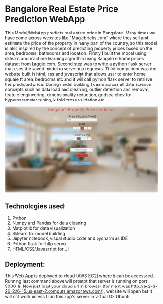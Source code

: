 # Bangalore Real Estate Price Prediction WebApp
This Model/WebApp predicts real estate price in Bangalore. Many times we have come across websites like "Magicbricks.com" where they sell and estimate the price of the property in many part of the country, so this model is also inspired by the concept of predicting property prices based on the area, bedrooms, bathrooms and location. Firstly I built the model using sklearn and machine learning algorithm using Bangalore home prices dataset from kaggle.com. Second step was to write a python flask server that uses the saved model to serve http requests. Third component was the website built in html, css and javascript that allows user to enter home square ft area, bedrooms etc and it will call python flask server to retrieve the predicted price. During model building I came across all data science concepts such as data load and cleaning, outlier detection and removal, feature engineering, dimensionality reduction, gridsearchcv for hyperparameter tuning, k fold cross validation etc.

![image](WebApp.png)
## Technologies used:
1. Python
2. Numpy and Pandas for data cleaning
3. Matplotlib for data visualization
4. Sklearn for model building
5. Jupyter notebook, visual studio code and pycharm as IDE
6. Python flask for http server
7. HTML/CSS/Javascript for UI

## Deployment:
This Web App is deployed to cloud (AWS EC2) where it can be accesssed. Running last command above will prompt that server is running on port 5000. 8. Now just load your cloud url in browser (for me it was http://ec2-3-20-226-15.us-east-2.compute.amazonaws.com/), website will open but it will not work unless I run this app's server in virtual OS Ubuntu.
